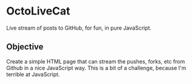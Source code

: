 OctoLiveCat
===========

Live stream of posts to GitHub, for fun, in pure JavaScript.

Objective
---------

Create a simple HTML page that can stream the pushes, forks, etc from Github in a nice JavaScript way. This is a bit of a challenge, because I'm terrible at JavaScript.


